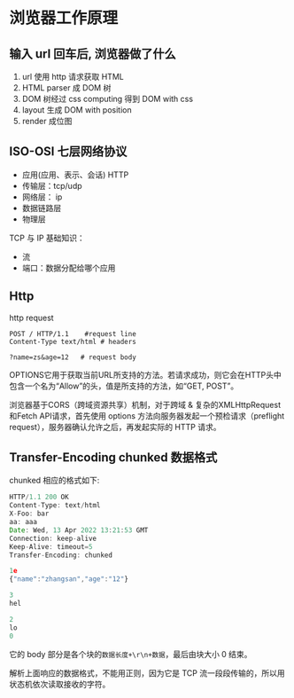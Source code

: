 # 浏览器工作原理

## 输入 url 回车后, 浏览器做了什么

1. url 使用 http 请求获取 HTML
2. HTML parser 成 DOM 树
3. DOM 树经过 css computing 得到 DOM with css
4. layout 生成 DOM with position
5. render 成位图

## ISO-OSI 七层网络协议

- 应用(应用、表示、会话) HTTP
- 传输层：tcp/udp 
- 网络层： ip
- 数据链路层
- 物理层


TCP 与 IP 基础知识：
- 流
- 端口：数据分配给哪个应用

## Http

http request

```
POST / HTTP/1.1    #request line
Content-Type text/html # headers

?name=zs&age=12   # request body
```


OPTIONS它用于获取当前URL所支持的方法。若请求成功，则它会在HTTP头中包含一个名为“Allow”的头，值是所支持的方法，如“GET, POST”。

浏览器基于CORS（跨域资源共享）机制，对于跨域 & 复杂的XMLHttpRequest和Fetch API请求，首先使用 options 方法向服务器发起一个预检请求（preflight request），服务器确认允许之后，再发起实际的 HTTP 请求。


## Transfer-Encoding chunked 数据格式

chunked 相应的格式如下:

```js
HTTP/1.1 200 OK
Content-Type: text/html
X-Foo: bar
aa: aaa
Date: Wed, 13 Apr 2022 13:21:53 GMT
Connection: keep-alive
Keep-Alive: timeout=5
Transfer-Encoding: chunked

1e
{"name":"zhangsan","age":"12"}

3
hel

2
lo
0
```

它的 body 部分是各个块的`数据长度+\r\n+数据`，最后由块大小 0 结束。

解析上面响应的数据格式，不能用正则，因为它是 TCP 流一段段传输的，所以用状态机依次读取接收的字符。
